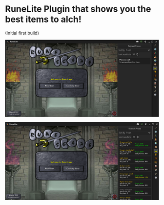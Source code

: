 # RuneLite Plugin that shows you the best items to alch!
(Initial first build)

![Alt text](screenshots/alchitems_loading.png?raw=true "loading")


![Alt text](screenshots/alchitems_items.png?raw=true "items")